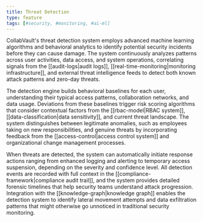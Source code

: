 ```yaml
---
title: Threat Detection
type: feature
tags: [#security, #monitoring, #ai-ml]
---
```


CollabVault's threat detection system employs advanced machine learning algorithms and behavioral analytics to identify potential security incidents before they can cause damage. The system continuously analyzes patterns across user activities, data access, and system operations, correlating signals from the [[audit-logs|audit logs]], [[real-time-monitoring|monitoring infrastructure]], and external threat intelligence feeds to detect both known attack patterns and zero-day threats.

The detection engine builds behavioral baselines for each user, understanding their typical access patterns, collaboration networks, and data usage. Deviations from these baselines trigger risk scoring algorithms that consider contextual factors from the [[rbac-model|RBAC system]], [[data-classification|data sensitivity]], and current threat landscape. The system distinguishes between legitimate anomalies, such as employees taking on new responsibilities, and genuine threats by incorporating feedback from the [[access-control|access control system]] and organizational change management processes.

When threats are detected, the system can automatically initiate response actions ranging from enhanced logging and alerting to temporary access suspension, depending on the severity and confidence level. All detection events are recorded with full context in the [[compliance-framework|compliance audit trail]], and the system provides detailed forensic timelines that help security teams understand attack progression. Integration with the [[knowledge-graph|knowledge graph]] enables the detection system to identify lateral movement attempts and data exfiltration patterns that might otherwise go unnoticed in traditional security monitoring.